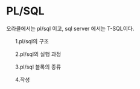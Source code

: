 <h1>PL/SQL</h1>
  오라클에서는 pl/sql 이고,
  sql server 에서는 T-SQL이다.
<ol> 
1.pl/sql의 구조
  
  
  
2.pl/sql의 실행 과정

3.pl/sql 블록의 종류

4.작성
